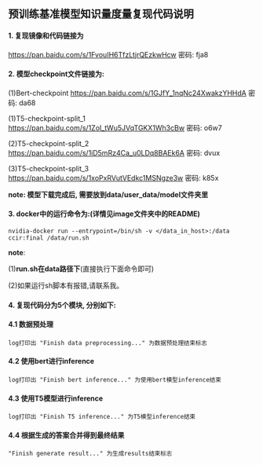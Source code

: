 ## 预训练基准模型知识量度量复现代码说明



#### 1. 复现镜像和代码链接为

<https://pan.baidu.com/s/1FvouIH6TfzLtjrQEzkwHcw>
 密码: fja8

#### 2. 模型checkpoint文件链接为: 
(1)Bert-checkpoint
<https://pan.baidu.com/s/1GJfY_1nqNc24XwakzYHHdA>
密码: da68

(1)T5-checkpoint-split_1 <https://pan.baidu.com/s/1ZoI_tWu5JVqTGKX1Wh3cBw> 密码: o6w7


(2)T5-checkpoint-split_2
<https://pan.baidu.com/s/1iD5mRz4Ca_u0LDq8BAEk6A> 
密码: dvux

(3)T5-checkpoint-split_3
<https://pan.baidu.com/s/1xoPxRVutVEdkc1MSNgze3w>
密码: k85x 

**note: 模型下载完成后, 需要放到data/user_data/model文件夹里**



#### 3. docker中的运行命令为:(详情见image文件夹中的README)
```shell
nvidia-docker run --entrypoint=/bin/sh -v </data_in_host>:/data ccir:final /data/run.sh
```

**note**: 

(1)**run.sh在data路径下**(直接执行下面命令即可)

(2)如果运行sh脚本有报错,请联系我。


#### 4. 复现代码分为5个模块, 分别如下:

#### 4.1 数据预处理
```shell
log打印出 "Finish data preprocessing..." 为数据预处理结束标志
```

#### 4.2 使用bert进行inference

```shell
log打印出 "Finish bert inference..." 为使用bert模型inference结束
```


#### 4.3 使用T5模型进行inference
```shell
log打印出 "Finish T5 inference..." 为T5模型inference结束
```

#### 4.4 根据生成的答案合并得到最终结果
```shell
"Finish generate result..." 为生成results结束标志
```

